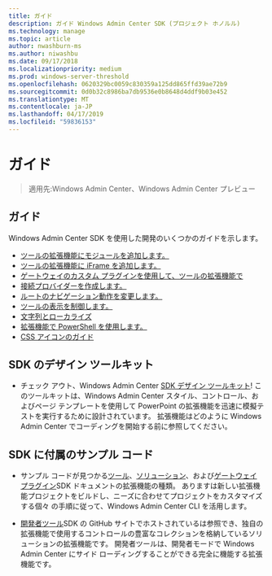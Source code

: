 ```yaml
---
title: ガイド
description: ガイド Windows Admin Center SDK (プロジェクト ホノルル)
ms.technology: manage
ms.topic: article
author: nwashburn-ms
ms.author: niwashbu
ms.date: 09/17/2018
ms.localizationpriority: medium
ms.prod: windows-server-threshold
ms.openlocfilehash: 0620329bc0059c830359a125dd865ffd39ae72b9
ms.sourcegitcommit: 0d0b32c8986ba7db9536e0b8648d4ddf9b03e452
ms.translationtype: MT
ms.contentlocale: ja-JP
ms.lasthandoff: 04/17/2019
ms.locfileid: "59836153"
---
```

# <a name="guides"></a>ガイド

>適用先:Windows Admin Center、Windows Admin Center プレビュー

## <a name="guides"></a>ガイド
Windows Admin Center SDK を使用した開発のいくつかのガイドを示します。

- [ツールの拡張機能にモジュールを追加します。](guides/add-module.md)
- [ツールの拡張機能に iFrame を追加します。](guides/add-iframe.md)
- [ゲートウェイのカスタム プラグインを使用して、ツールの拡張機能で](guides/use-custom-gateway-plugin.md)
- [接続プロバイダーを作成します。](guides/create-connection-provider.md)
- [ルートのナビゲーション動作を変更します。](guides/modify-root-navigation.md)
- [ツールの表示を制御します。](guides/dynamic-tool-display.md)
- [文字列とローカライズ](guides/strings-localization.md)
- [拡張機能で PowerShell を使用します。](guides/powershell.md)
- [CSS アイコンのガイド](guides/cssicons.md)

## <a name="sdk-design-toolkit"></a>SDK のデザイン ツールキット

- チェック アウト、Windows Admin Center [SDK デザイン ツールキット](https://github.com/Microsoft/windows-admin-center-sdk/blob/master/WindowsAdminCenterDesignToolkit.zip)! このツールキットは、Windows Admin Center スタイル、コントロール、およびページ テンプレートを使用して PowerPoint の拡張機能を迅速に模擬テストを実行するために設計されています。 拡張機能はどのように Windows Admin Center でコーディングを開始する前に参照してください。

## <a name="sample-code-included-with-the-sdk"></a>SDK に付属のサンプル コード

- サンプル コードが見つかる[ツール](develop-tool.md)、[ソリューション](develop-solution.md)、および[ゲートウェイ プラグイン](develop-gateway-plugin.md)SDK ドキュメントの拡張機能の種類。 ありますは新しい拡張機能プロジェクトをビルドし、ニーズに合わせてプロジェクトをカスタマイズする個々 の手順に従って、Windows Admin Center CLI を活用します。

- [開発者ツール](https://aka.ms/wacsdk)SDK の GitHub サイトでホストされているは参照でき、独自の拡張機能で使用するコントロールの豊富なコレクションを格納しているソリューションの拡張機能です。  開発者ツールは、開発者モードで Windows Admin Center にサイド ローディングすることができる完全に機能する拡張機能です。
